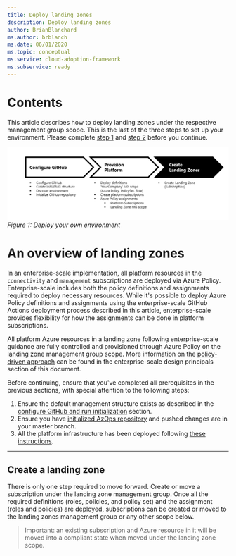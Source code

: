 ```yaml
---
title: Deploy landing zones
description: Deploy landing zones
author: BrianBlanchard
ms.author: brblanch
ms.date: 06/01/2020
ms.topic: conceptual
ms.service: cloud-adoption-framework
ms.subservice: ready
---
```


# Contents

This article describes how to deploy landing zones under the respective management group scope. This is the last of the three steps to set up your environment. Please complete [step 1](./Configure-run-initialization.md) and [step 2](./deploy-landing-zone.md) before you continue.

![Deploy your own environment process: step 3](../media/deploy-environment-step-3.png)
_Figure 1: Deploy your own environment_

# An overview of landing zones

In an enterprise-scale implementation, all platform resources in the `connectivity` and `management` subscriptions are deployed via Azure Policy. Enterprise-scale includes both the policy definitions and assignments required to deploy necessary resources. While it's possible to deploy Azure Policy definitions and assignments using the enterprise-scale GitHub Actions deployment process described in this article, enterprise-scale provides flexibility for how the assignments can be done in platform subscriptions.

All platform Azure resources in a landing zone following enterprise-scale guidance are fully controlled and provisioned through Azure Policy on the landing zone management group scope. More information on the [policy-driven approach](./../Design-Principles.md) can be found in the enterprise-scale design principals section of this document.

<!-- docsTest:ignore AzOps -->

Before continuing, ensure that you've completed all prerequisites in the previous sections, with special attention to the following steps:

1. Ensure the default management structure exists as described in the [configure GitHub and run initialization](./Configure-run-initialization.md) section.
2. Ensure you have [initialized AzOps repository](./Configure-run-initialization.md) and pushed changes are in your master branch.
3. All the platform infrastructure has been deployed following [these instructions](./deploy-platform-infrastructure.md).

---

## Create a landing zone

There is only one step required to move forward. Create or move a subscription under the landing zone management group. Once all the required definitions (roles, policies, and policy set) and the assignment (roles and policies) are deployed, subscriptions can be created or moved to the landing zones management group or any other scope below.

> Important: an existing subscription and Azure resource in it will be moved into a compliant state when moved under the landing zone scope.
